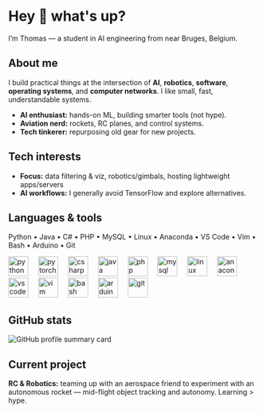 # Hey 👋 what's up?

I’m Thomas — a student in AI engineering from near Bruges, Belgium.

## About me
I build practical things at the intersection of **AI**, **robotics**, **software**, **operating systems**, and **computer networks**. I like small, fast, understandable systems.

- **AI enthusiast:** hands-on ML, building smarter tools (not hype).
- **Aviation nerd:** rockets, RC planes, and control systems.
- **Tech tinkerer:** repurposing old gear for new projects.

## Tech interests
- **Focus:** data filtering & viz, robotics/gimbals, hosting lightweight apps/servers  
- **AI workflows:** I generally avoid TensorFlow and explore alternatives.

## Languages & tools
Python • Java • C# • PHP • MySQL • Linux • Anaconda • VS Code • Vim • Bash • Arduino • Git

<div align="left">
  <img src="https://cdn.jsdelivr.net/gh/devicons/devicon/icons/python/python-original.svg" height="40" alt="python" />
  <img width="12" />
  <img src="https://cdn.jsdelivr.net/gh/devicons/devicon/icons/pytorch/pytorch-original.svg" height="40" alt="pytorch" />
  <img width="12" />
  <img src="https://cdn.jsdelivr.net/gh/devicons/devicon/icons/csharp/csharp-original.svg" height="40" alt="csharp" />
  <img width="12" />
  <img src="https://cdn.jsdelivr.net/gh/devicons/devicon/icons/java/java-original.svg" height="40" alt="java" />
  <img width="12" />
  <img src="https://cdn.jsdelivr.net/gh/devicons/devicon/icons/php/php-original.svg" height="40" alt="php" />
  <img width="12" />
  <img src="https://cdn.jsdelivr.net/gh/devicons/devicon/icons/mysql/mysql-original.svg" height="40" alt="mysql" />
  <img width="12" />
  <img src="https://cdn.jsdelivr.net/gh/devicons/devicon/icons/linux/linux-original.svg" height="40" alt="linux" />
  <img width="12" />
  <img src="https://cdn.jsdelivr.net/gh/devicons/devicon/icons/anaconda/anaconda-original.svg" height="40" alt="anaconda" />
  <img width="12" />
  <img src="https://cdn.jsdelivr.net/gh/devicons/devicon/icons/vscode/vscode-original.svg" height="40" alt="vscode" />
  <img width="12" />
  <img src="https://cdn.jsdelivr.net/gh/devicons/devicon/icons/vim/vim-original.svg" height="40" alt="vim" />
  <img width="12" />
  <img src="https://cdn.jsdelivr.net/gh/devicons/devicon/icons/bash/bash-original.svg" height="40" alt="bash" />
  <img width="12" />
  <img src="https://cdn.jsdelivr.net/gh/devicons/devicon/icons/arduino/arduino-original.svg" height="40" alt="arduino" />
  <img width="12" />
  <img src="https://cdn.jsdelivr.net/gh/devicons/devicon/icons/git/git-original.svg" height="40" alt="git" />
</div>

## GitHub stats
![GitHub profile summary card](https://github-profile-summary-cards.vercel.app/api/cards/profile-details?username=aesaertthomas&theme=dracula)

## Current project
**RC & Robotics:** teaming up with an aerospace friend to experiment with an autonomous rocket — mid-flight object tracking and autonomy. Learning > hype.

